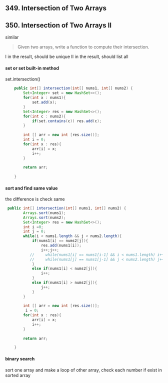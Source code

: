 ## 349. Intersection of Two Arrays
## 350. Intersection of Two Arrays II
similar

> Given two arrays, write a function to compute their intersection.

I in the result, should be unique
II in the result, should list all

#### set or set built-in method

set.intersection()

```java
    public int[] intersection(int[] nums1, int[] nums2) {
        Set<Integer> set = new HashSet<>();
        for(int x : nums1){
            set.add(x);
        }
        Set<Integer> res = new HashSet<>();
        for(int c : nums2){
            if(set.contains(c)) res.add(c);
        }
        
        int [] arr = new int [res.size()];
        int i = 0;
        for(int x : res){
            arr[i] = x;
            i++;
        }
        
        return arr;
        
    }
```


#### sort and find same value

the difference is check same 
```java 
 public int[] intersection(int[] nums1, int[] nums2) {
        Arrays.sort(nums1);
        Arrays.sort(nums2);
        Set<Integer> res = new HashSet<>();
        int i =0;
        int j = 0;
        while(i < nums1.length && j < nums2.length){
            if(nums1[i] == nums2[j]){
                res.add(nums1[i]);
                i++;j++;
           //     while(nums1[i] == nums1[i-1] && i < nums1.length) i++;
           //     while(nums1[j] == nums1[j-1] && j < nums2.length) j++;
            }
            else if(nums1[i] < nums2[j]){
                i++;
            }
            else if(nums1[i] > nums2[j]){
                j++;
            }
        }
        
        int [] arr = new int [res.size()];
         i = 0;
        for(int x : res){
            arr[i] = x;
            i++;
        }
        
        return arr;

    }
```

#### binary search
sort one array and make a loop of other array, check each number if exist in sorted array